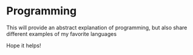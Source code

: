 # Programming
This will provide an abstract explanation of programming, but also share different examples of my favorite languages

Hope it helps!

<!-- 
Projects

Tools: Calculator, APIs, 
Games: Card game, RPG
-->
